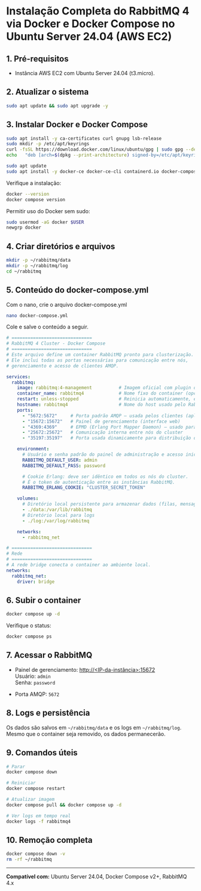 # Instalação Completa do RabbitMQ 4 via Docker e Docker Compose no Ubuntu Server 24.04 (AWS EC2)

## 1. Pré-requisitos

- Instância AWS EC2 com Ubuntu Server 24.04 (t3.micro).
  
## 2. Atualizar o sistema

```bash
sudo apt update && sudo apt upgrade -y
```

## 3. Instalar Docker e Docker Compose

```bash
sudo apt install -y ca-certificates curl gnupg lsb-release
sudo mkdir -p /etc/apt/keyrings
curl -fsSL https://download.docker.com/linux/ubuntu/gpg | sudo gpg --dearmor -o /etc/apt/keyrings/docker.gpg
echo   "deb [arch=$(dpkg --print-architecture) signed-by=/etc/apt/keyrings/docker.gpg]   https://download.docker.com/linux/ubuntu $(lsb_release -cs) stable" |   sudo tee /etc/apt/sources.list.d/docker.list > /dev/null

sudo apt update
sudo apt install -y docker-ce docker-ce-cli containerd.io docker-compose-plugin
```

Verifique a instalação:
```bash
docker --version
docker compose version
```

Permitir uso do Docker sem sudo:
```bash
sudo usermod -aG docker $USER
newgrp docker
```

## 4. Criar diretórios e arquivos

```bash
mkdir -p ~/rabbitmq/data
mkdir -p ~/rabbitmq/log
cd ~/rabbitmq
```



## 5. Conteúdo do docker-compose.yml

Com o nano, crie o arquivo docker-compose.yml

```bash
nano docker-compose.yml
```

Cole e salve o conteúdo a seguir.

```yaml
# ==============================
# RabbitMQ 4 Cluster - Docker Compose
# ==============================
# Este arquivo define um container RabbitMQ pronto para clusterização.
# Ele inclui todas as portas necessárias para comunicação entre nós,
# gerenciamento e acesso de clientes AMQP.

services:
  rabbitmq:
    image: rabbitmq:4-management          # Imagem oficial com plugin de gerenciamento habilitado
    container_name: rabbitmq4             # Nome fixo do container (opcional alterar por nó)
    restart: unless-stopped               # Reinicia automaticamente, exceto se parado manualmente
    hostname: rabbitmq4                   # Nome do host usado pelo RabbitMQ internamente no cluster
    ports:
      - "5672:5672"     # Porta padrão AMQP — usada pelos clientes (aplicações)
      - "15672:15672"   # Painel de gerenciamento (interface web)
      - "4369:4369"     # EPMD (Erlang Port Mapper Daemon) — usado para descoberta entre nós
      - "25672:25672"   # Comunicação interna entre nós do cluster
      - "35197:35197"   # Porta usada dinamicamente para distribuição de dados (inter-node)

    environment:
      # Usuário e senha padrão do painel de administração e acesso inicial
      RABBITMQ_DEFAULT_USER: admin
      RABBITMQ_DEFAULT_PASS: password

      # Cookie Erlang: deve ser idêntico em todos os nós do cluster.
      # É o token de autenticação entre as instâncias RabbitMQ.
      RABBITMQ_ERLANG_COOKIE: "CLUSTER_SECRET_TOKEN"

    volumes:
      # Diretório local persistente para armazenar dados (filas, mensagens, etc.)
      - ./data:/var/lib/rabbitmq
      # Diretório local para logs
      - ./log:/var/log/rabbitmq

    networks:
      - rabbitmq_net

# ==============================
# Rede
# ==============================
# A rede bridge conecta o container ao ambiente local.
networks:
  rabbitmq_net:
    driver: bridge
```

## 6. Subir o container

```bash
docker compose up -d
```

Verifique o status:
```bash
docker compose ps
```

## 7. Acessar o RabbitMQ

- Painel de gerenciamento: [http://<IP-da-instância>:15672](http://<IP-da-instância>:15672)  
  Usuário: `admin`  
  Senha: `password`

- Porta AMQP: `5672`

## 8. Logs e persistência

Os dados são salvos em `~/rabbitmq/data` e os logs em `~/rabbitmq/log`.  
Mesmo que o container seja removido, os dados permanecerão.

## 9. Comandos úteis

```bash
# Parar
docker compose down

# Reiniciar
docker compose restart

# Atualizar imagem
docker compose pull && docker compose up -d

# Ver logs em tempo real
docker logs -f rabbitmq4
```

## 10. Remoção completa

```bash
docker compose down -v
rm -rf ~/rabbitmq
```

---
**Compatível com:** Ubuntu Server 24.04, Docker Compose v2+, RabbitMQ 4.x
